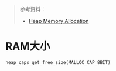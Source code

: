 > 参考资料：
>
> - [Heap Memory Allocation](https://docs.espressif.com/projects/esp-idf/en/latest/esp32/api-reference/system/mem_alloc.html)

# RAM大小

`heap_caps_get_free_size(MALLOC_CAP_8BIT)`

